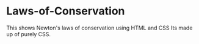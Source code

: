 # Laws-of-Conservation
This shows Newton's laws of conservation using HTML and CSS
Its made up of purely CSS.
